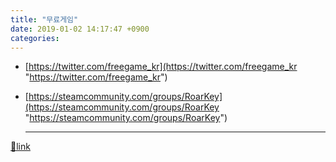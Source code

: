 ```yaml
---
title: "무료게임"
date: 2019-01-02 14:17:47 +0900
categories: 
---
```

  

- [https://twitter.com/freegame_kr](https://twitter.com/freegame_kr "https://twitter.com/freegame_kr")
- [https://steamcommunity.com/groups/RoarKey](https://steamcommunity.com/groups/RoarKey "https://steamcommunity.com/groups/RoarKey")



  ***
[🔗link](http://www.mins01.com/mh/tech/read/1229)